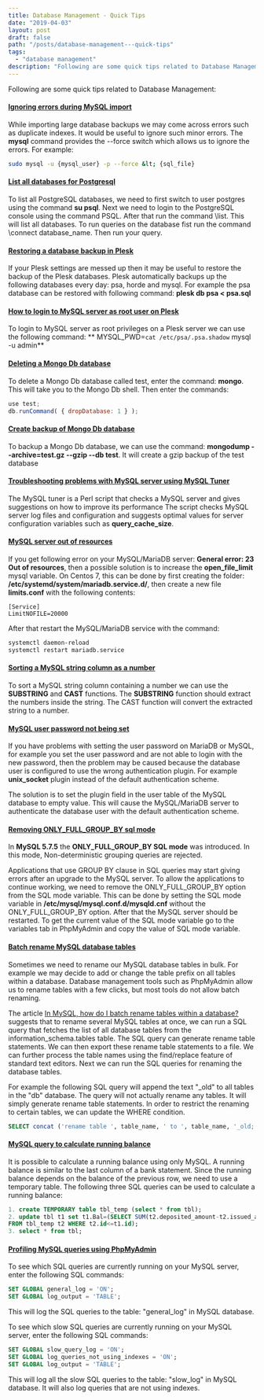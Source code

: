 ```yaml
---
title: Database Management - Quick Tips
date: "2019-04-03"
layout: post
draft: false
path: "/posts/database-management---quick-tips"
tags:
  - "database management"
description: "Following are some quick tips related to Database Management:"
---
```


Following are some quick tips related to Database Management:

#### [Ignoring errors during MySQL import](https://stackoverflow.com/questions/11263018/mysql-ignore-errors-when-importing)
While importing large database backups we may come across errors such as duplicate indexes. It would be useful to ignore such minor errors. The **mysql** command provides the --force switch which allows us to ignore the errors. For example:

```bash
sudo mysql -u {mysql_user} -p --force &lt; {sql_file}
```

#### [List all databases for Postgresql](http://dba.stackexchange.com/questions/1285/how-do-i-list-all-databases-and-tables-using-psql)
To list all PostgreSQL databases, we need to first switch to user postgres using the command **su psql**. Next we need to login to the PostgreSQL console using the command PSQL. After that run the command \list. This will list all databases. To run queries on the database fist run the command \connect database_name. Then run your query.

#### [Restoring a database backup in Plesk](https://support.plesk.com/hc/en-us/articles/213904125)
If your Plesk settings are messed up then it may be useful to restore the backup of the Plesk databases. Plesk automatically backups up the following databases every day: psa, horde and mysql. For example the psa database can be restored with following command: **plesk db psa &lt; psa.sql**

#### [How to login to MySQL server as root user on Plesk](https://support.plesk.com/hc/en-us/articles/213909425)
To login to MySQL server as root privileges on a Plesk server we can use the following command: ** MYSQL_PWD=`cat /etc/psa/.psa.shadow` mysql -u admin**

#### [Deleting a Mongo Db database](https://docs.mongodb.com/manual/reference/command/drop/)
To delete a Mongo Db database called test, enter the command: **mongo**. This will take you to the Mongo Db shell. Then enter the commands:

```js
use test;
db.runCommand( { dropDatabase: 1 } );
```

#### [Create backup of Mongo Db database](https://docs.mongodb.com/manual/reference/program/mongodump/#bin.mongodump)
To backup a Mongo Db database, we can use the command: **mongodump --archive=test.gz --gzip --db test**. It will create a gzip backup of the test database

#### [Troubleshooting problems with MySQL server using MySQL Tuner](https://github.com/major/MySQLTuner-perl)
The MySQL tuner is a Perl script that checks a MySQL server and gives suggestions on how to improve its performance
The script checks MySQL server log files and configuration and suggests optimal values for server configuration variables such as **query_cache_size**.

#### [MySQL server out of resources](https://support.plesk.com/hc/en-us/articles/213938885-Plesk-or-website-does-not-work-Unable-to-connect-to-database-MySQL-server-has-gone-away-Full-server-backup-is-created-with-warning-errno-24-Too-many-open-files?sort_by=votes)
If you get following error on your MySQL/MariaDB server: **General error: 23 Out of resources**, then a possible solution is to increase the **open_file_limit** mysql variable. On Centos 7, this can be done by first creating the folder: **/etc/systemd/system/mariadb.service.d/**, then create a new file **limits.conf** with the following contents:

```
[Service]
LimitNOFILE=20000
```

After that restart the MySQL/MariaDB service with the command:

```bash
systemctl daemon-reload
systemctl restart mariadb.service
```

#### [Sorting a MySQL string column as a number](https://stackoverflow.com/questions/44829035/wordpress-sort-posts-containing-numbers-and-letters-alphabetically/44857800#44857800)
To sort a MySQL string column containing a number we can use the **SUBSTRING** and **CAST** functions. The **SUBSTRING** function should extract the numbers inside the string. The CAST function will convert the extracted string to a number.

#### [MySQL user password not being set](https://superuser.com/questions/949496/cant-reset-mysql-mariadb-root-password)
If you have problems with setting the user password on MariaDB or MySQL, for example you set the user password and are not able to login with the new password, then the problem may be caused because the database user is configured to use the wrong authentication plugin. For example **unix_socket** plugin instead of the default authentication scheme.

The solution is to set the plugin field in the user table of the MySQL database to empty value. This will cause the MySQL/MariaDB server to authenticate the database user with the default authentication scheme.

#### [Removing ONLY_FULL_GROUP_BY sql mode](http://johnemb.blogspot.com/2014/09/adding-or-removing-individual-sql-modes.html)
In **MySQL 5.7.5** the **ONLY_FULL_GROUP_BY SQL mode** was introduced. In this mode, Non-deterministic grouping queries are rejected.

Applications that use GROUP BY clause in SQL queries may start giving errors after an upgrade to the MySQL server. To allow the applications to continue working, we need to remove the ONLY_FULL_GROUP_BY option from the SQL mode variable.
This can be done by setting the SQL mode variable in **/etc/mysql/mysql.conf.d/mysqld.cnf** without the ONLY_FULL_GROUP_BY option. After that the MySQL server should be restarted. To get the current value of the SQL mode variable go to the variables tab in PhpMyAdmin and copy the value of SQL mode variable.

#### [Batch rename MySQL database tables](https://stackoverflow.com/questions/10066783/in-mysql-how-do-i-batch-rename-tables-within-a-database)
Sometimes we need to rename our MySQL database tables in bulk. For example we may decide to add or change the table prefix on all tables within a database. Database management tools such as PhpMyAdmin allow us to rename tables with a few clicks, but most tools do not allow batch renaming.

The article [In MySQL, how do I batch rename tables within a database?](https://stackoverflow.com/questions/10066783/in-mysql-how-do-i-batch-rename-tables-within-a-database) suggests that to rename several MySQL tables at once, we can run a SQL query that fetches the list of all database tables from the information_schema.tables table. The SQL query can generate rename table statements. We can then export these rename table statements to a file. We can further process the table names using the find/replace feature of standard text editors. Next we can run the SQL queries for renaming the database tables.

For example the following SQL query will append the text "_old" to all tables in the "db" database. The query will not actually rename any tables. It will simply generate rename table statements. In order to restrict the renaming to certain tables, we can update the WHERE condition.

```sql
SELECT concat ('rename table ', table_name, ' to ', table_name, '_old;') FROM information_schema.tables WHERE table_schema='db'
```

#### [MySQL query to calculate running balance](https://stackoverflow.com/a/56721288/4508593)
It is possible to calculate a running balance using only MySQL. A running balance is similar to the last column of a bank statement. Since the running balance depends on the balance of the previous row, we need to use a temporary table. The following three SQL queries can be used to calculate a running balance:

```sql
1. create TEMPORARY table tbl_temp (select * from tbl);
2. update tbl t1 set t1.Bal=(SELECT SUM(t2.deposited_amount-t2.issued_amount)
FROM tbl_temp t2 WHERE t2.id<=t1.id);
3. select * from tbl;
```

#### [Profiling MySQL queries using PhpMyAdmin](https://stackoverflow.com/questions/10066783/in-mysql-how-do-i-batch-rename-tables-within-a-database)
To see which SQL queries are currently running on your MySQL server, enter the following SQL commands:

```sql
SET GLOBAL general_log = 'ON';
SET GLOBAL log_output = 'TABLE';
```

This will log the SQL queries to the table: "general_log" in MySQL database.

To see which slow SQL queries are currently running on your MySQL server, enter the following SQL commands:

```sql
SET GLOBAL slow_query_log = 'ON';
SET GLOBAL log_queries_not_using_indexes = 'ON';
SET GLOBAL log_output = 'TABLE';
```

This will log all the slow SQL queries to the table: "slow_log" in MySQL database. It will also log queries that are not using indexes.
